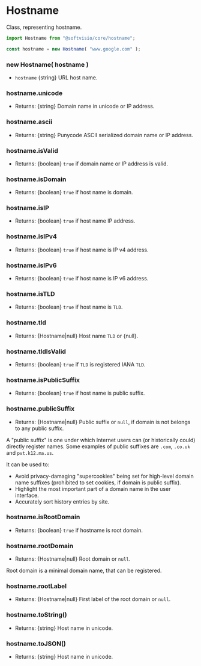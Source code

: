 # Hostname

Class, representing hostname.

```javascript
import Hostname from "@softvisio/core/hostname";

const hostname = new Hostname( "www.google.com" );
```

### new Hostname( hostname )

-   `hostname` {string} URL host name.

### hostname.unicode

-   Returns: {string} Domain name in unicode or IP address.

### hostname.ascii

-   Returns: {string} Punycode ASCII serialized domain name or IP address.

### hostname.isValid

-   Returns: {boolean} `true` if domain name or IP address is valid.

### hostname.isDomain

-   Returns: {boolean} `true` if host name is domain.

### hostname.isIP

-   Returns: {boolean} `true` if host name IP address.

### hostname.isIPv4

-   Returns: {boolean} `true` if host name is IP v4 address.

### hostname.isIPv6

-   Returns: {boolean} `true` if host name is IP v6 address.

### hostname.isTLD

-   Returns: {boolean} `true` if host name is `TLD`.

### hostname.tld

-   Returns: {Hostname|null} Host name `TLD` or {null}.

### hostname.tldIsValid

-   Returns: {boolean} `true` if `TLD` is registered IANA `TLD`.

### hostname.isPublicSuffix

-   Returns: {boolean} `true` if host name is public suffix.

### hostname.publicSuffix

-   Returns: {Hostname|null} Public suffix or `null`, if domain is not belongs to any public suffix.

A "public suffix" is one under which Internet users can (or historically could) directly register names. Some examples of public suffixes are `.com`, `.co.uk` and `pvt.k12.ma.us`.

It can be used to:

-   Avoid privacy-damaging "supercookies" being set for high-level domain name suffixes (prohibited to set cookies, if domain is public suffix).
-   Highlight the most important part of a domain name in the user interface.
-   Accurately sort history entries by site.

### hostname.isRootDomain

-   Returns: {boolean} `true` if hostname is root domain.

### hostname.rootDomain

-   Returns: {Hostname|null} Root domain or `null`.

Root domain is a minimal domain name, that can be registered.

### hostname.rootLabel

-   Returns: {Hostname|null} First label of the root domain or `null`.

### hostname.toString()

-   Returns: {string} Host name in unicode.

### hostname.toJSON()

-   Returns: {string} Host name in unicode.
